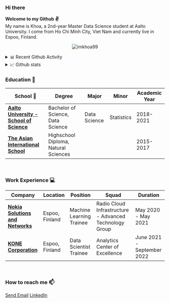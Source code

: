 ### Hi there 

**Welcome to my Github ✌**
<br>
My name is Khoa, a 2nd-year Master Data Science student at Aalto University. I come from Ho Chi Minh City, Viet Nam and currently live in Espoo, Finland.

<p align="center">
  <img
    src="https://komarev.com/ghpvc/?username=imkhoa99&label=Profile%20views&color=0e75b6&style=flat"
    alt="imkhoa99"
  />
</p>

<details>
<summary>📊 Recent Github Activity</summary>
  <p align="center">
    <img
      align="center"
      src="https://github-readme-stats.vercel.app/api/top-langs?username=imkhoa99&show_icons=true&locale=en&theme=dark"
      alt="imkhoa99"
    />
  </p>
</details>

<details>
  <summary>📈 Github stats</summary>
  <p align="center">
    <img
      src="https://github-readme-stats.vercel.app/api?username=imkhoa99&show_icons=true&locale=en&theme=dark"
      alt="imkhoa99"
    />
  </p>
</details>

### Education 🌱

|      School :bug:  |    Degree   |    Major   | Minor  | Academic Year  |
|---------------------|---------------------|---------------------|---------------------|-----|
| [**Aalto University - School of Science**](https://www.aalto.fi/en) | Bachelor of Science, Data Science | Data Science | Statistics | 2018-2021 |
| [**The Asian International School**](http://www.asianintlschool.edu.vn/en-us)  | Highschool Diploma, Natural Sciences | | | 2015-2017 |

<br />

### Work Experience 💻

|      Company   |    Location   |    Position    |    Squad |  Duration  |
|---------------------|-------------------|------------------|------------------|---|
| [**Nokia Solutions and Networks**](https://www.nokia.com/fi_fi/)| Espoo, Finland | Machine Learning Trainee | Radio Cloud Infrastructure - Advanced Technology Group |May 2020 - May 2021 |
| [**KONE Corporation**](https://www.kone.com/en/)| Espoo, Finland | Data Scientist Trainee | Analytics Center of Excellence | June 2021 - September 2022 |

<br />

### How to reach me 📫
<a href="mailto:llmkhoa511@gmail.com">Send Email</a>
[LinkedIn](https://www.linkedin.com/in/khoalai/) 


<br />

